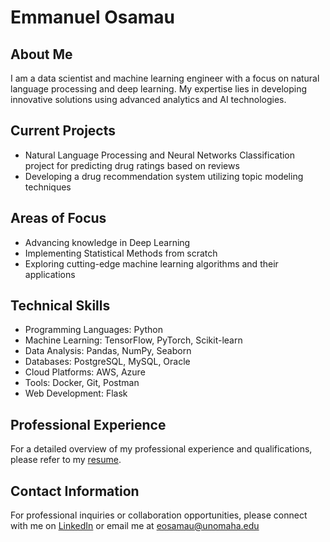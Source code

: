 # Emmanuel Osamau

## About Me

I am a data scientist and machine learning engineer with a focus on natural language processing and deep learning. My expertise lies in developing innovative solutions using advanced analytics and AI technologies.

## Current Projects

- Natural Language Processing and Neural Networks Classification project for predicting drug ratings based on reviews
- Developing a drug recommendation system utilizing topic modeling techniques

## Areas of Focus

- Advancing knowledge in Deep Learning
- Implementing Statistical Methods from scratch
- Exploring cutting-edge machine learning algorithms and their applications

## Technical Skills

- Programming Languages: Python
- Machine Learning: TensorFlow, PyTorch, Scikit-learn
- Data Analysis: Pandas, NumPy, Seaborn
- Databases: PostgreSQL, MySQL, Oracle
- Cloud Platforms: AWS, Azure
- Tools: Docker, Git, Postman
- Web Development: Flask

## Professional Experience

For a detailed overview of my professional experience and qualifications, please refer to my [resume](https://github.com/EOsamau/Adhoc/blob/main/Resume_Emmanuel_Osamau.pdf).

## Contact Information

For professional inquiries or collaboration opportunities, please connect with me on [LinkedIn](https://www.linkedin.com/in/emmanuel-osamau-b593b275/) or email me at eosamau@unomaha.edu



